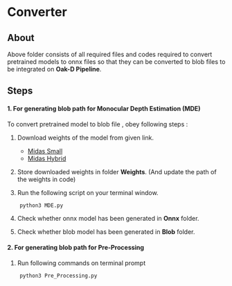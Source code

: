 # Converter


## About


Above folder consists of all required files and codes required to convert pretrained models to onnx files so that they can be converted to blob files to be integrated on **Oak-D Pipeline**.

## Steps
#### 1. For generating blob path for Monocular Depth Estimation (MDE) 


To convert pretrained model to blob file , obey following steps :


1. Download weights of the model from given link.
   - [Midas Small](https://github.com/isl-org/MiDaS/releases/download/v2_1/midas_v21_small-70d6b9c8.pt)
   - [Midas Hybrid](https://github.com/isl-org/MiDaS/releases/download/v3/dpt_hybrid-midas-501f0c75.pt)

2. Store downloaded weights in folder **Weights**.
(And update the path of the weights in code)

3. Run the following script on your terminal window.
```
    python3 MDE.py
```

4. Check whether onnx model has been generated in **Onnx** folder.

5. Check whether blob model has been generated in **Blob** folder.

#### 2. For generating blob path for Pre-Processing


1. Run following commands on terminal prompt
```
    python3 Pre_Processing.py
```
